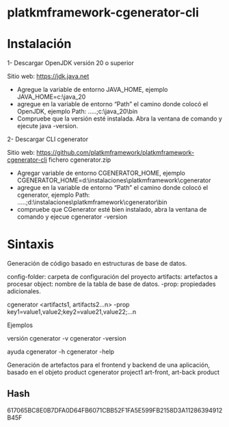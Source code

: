 # platkmframework-cgenerator-cli


# Instalación

1- Descargar OpenJDK versión 20 o superior

Sitio web: https://jdk.java.net

-	Agregue la variable de entorno JAVA_HOME, ejemplo JAVA_HOME=c:\java_20
-	 agregue en la variable de entorno “Path” el camino donde colocó el OpenJDK, ejemplo Path: .....;c:\java_20\bin
-	 Compruebe que la versión esté instalada. Abra la ventana de comando y ejecute java -version.



2- Descargar CLI cgenerator

Sitio web: https://github.com/platkmframework/platkmframework-cgenerator-cli
fichero cgenerator.zip

-	Agregar variable de entorno CGENERATOR_HOME, ejemplo  CGENERATOR_HOME=d:\instalaciones\platkmframework\cgenerator
-	 agregue en la variable de entorno “Path” el camino donde colocó el cgenerator, ejemplo Path: .....;d:\instalaciones\platkmframework\cgenerator\bin
-	 compruebe que CGenerator esté bien instalado, abra la ventana de comando y ejecue cgenerator -version


# Sintaxis


Generación de código basado en estructuras de base de datos.

config-folder: carpeta de configuración del proyecto
artifacts: artefactos a procesar
object: nombre de la tabla de base de datos.
-prop: propiedades adicionales.

cgenerator <config-folder> <artifacts1, artifacts2…n> <object> -prop key1=value1,value2;key2=value21,value22;...n

Ejemplos

versión
cgenerator -v
cgenerator -version

ayuda
cgenerator -h
cgenerator -help

Generación de artefactos para el frontend y backend de una aplicación, basado en el objeto product
cgenerator project1 art-front, art-back product



 
Hash
----
617065BC8E0B7DFA0D64FB6071CBB52F1FA5E599FB2158D3A11286394912B45F
